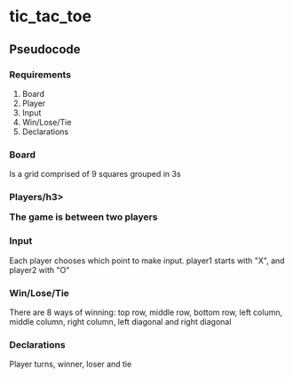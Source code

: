# tic_tac_toe
## Pseudocode
### Requirements
1. Board
2. Player
3. Input
4. Win/Lose/Tie
5. Declarations

<h3>Board</h3>
<p>
Is a grid comprised of 9 squares grouped in 3s
</p>

<h3>Players/h3>
<p>
The game is between two players
</p>

<h3>Input</h3>
<p>
Each player chooses which point to make input. player1 starts with "X", and player2 with "O"
</p>

<h3>Win/Lose/Tie</h3>
<p>
There are 8 ways of winning: top row, middle row, bottom row, left column, middle column, right column, left diagonal and right diagonal
</p>

<h3>Declarations</h3>
<p>
Player turns, winner, loser and tie
</p>